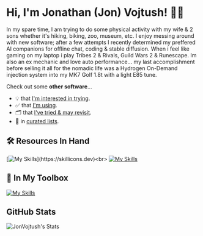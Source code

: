 # Hi, I'm Jonathan (Jon) Vojtush! 👋🏽

In my spare time, I am trying to do some physical activity with my wife & 2 sons whether it's hiking, biking, zoo, museum, etc. I enjoy messing around with new software; after a few attempts I recently determined my preffered AI companions for offline chat, coding & stable diffusion. When i feel like gaming on my laptop i play Tribes 2 & Rivals, Guild Wars 2 & Runescape. Im also an ex mechanic and love auto performance... my last accomplishment before selling it all for the nomadic life was a Hydrogen On-Demand injection system into my MK7 Golf 1.8t with a light E85 tune.

Check out some **other software**...
- 💡 that [I'm interested in trying](https://github.com/stars/JonVojtush/lists/interests).
- ✅ that [I'm using](https://github.com/stars/JonVojtush/lists/using).
- 🗂️ that [I've tried & may revisit](https://github.com/stars/JonVojtush/lists/archives).
- 🧾 in [curated lists](https://github.com/stars/JonVojtush/lists/curated-lists).

## 🛠️ Resources In Hand

[![My Skills](https://skillicons.dev/icons?i=go,postgres,bash,html,css,js,wasm,bootstrap,)](https://skillicons.dev)<br>
[![My Skills](https://skillicons.dev/icons?i=cloudflare,docker,gcp,github,git,vscode)](https://skillicons.dev)

## 🧰 In My Toolbox

[![My Skills](https://skillicons.dev/icons?i=python,sass,jquery,django,php,mysql,wordpress)](https://skillicons.dev)

## GitHub Stats

![JonVojtush's Stats](https://github-readme-stats.vercel.app/api?username=JonVojtush&show_icons=true&hide_border=true&count_private=true&hide_title=true&theme=transparent&rank_icon=percentile&include_all_commits&hide=stars,contribs&text_color=FFF&bg_color=22211F&ring_color=03A062&icon_color=03A062)

<!-- https://github.com/tandpfun/skill-icons?tab=readme-ov-file#example -->
